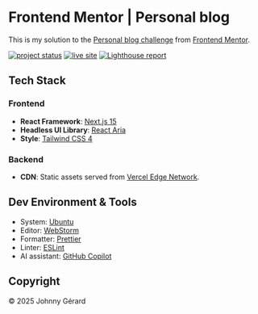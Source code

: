 # Frontend Mentor | Personal blog

This is my solution to
the [Personal blog challenge](https://www.frontendmentor.io/challenges/personal-blog-lJpVCnmozL)
from [Frontend Mentor](https://www.frontendmentor.io/).

[![project status](https://img.shields.io/badge/status-solution_published-success?style=for-the-badge)](https://www.frontendmentor.io/solutions/personal-blog-with-mdx-mbDCcrIflv)
[![live site](https://img.shields.io/badge/live_site-blue?style=for-the-badge)](https://fem-personal-blog-jgerard.vercel.app)
[![Lighthouse report](https://img.shields.io/badge/lighthouse-F44B21?style=for-the-badge&logo=lighthouse&logoColor=fff)](https://googlechrome.github.io/lighthouse/viewer/?gist=3baf0c7ed295438d7afaea9e8961c38e)

## Tech Stack

### Frontend

- **React Framework**: [Next.js 15](https://nextjs.org/)
- **Headless UI Library**: [React Aria](https://react-spectrum.adobe.com/react-aria/index.html)
- **Style**: [Tailwind CSS 4](https://tailwindcss.com/)

### Backend

- **CDN**: Static assets served from [Vercel Edge Network](https://vercel.com/docs/edge-network/overview).

## Dev Environment & Tools

- System: [Ubuntu](https://ubuntu.com/desktop)
- Editor: [WebStorm](https://www.jetbrains.com/webstorm/)
- Formatter: [Prettier](https://prettier.io/)
- Linter: [ESLint](https://eslint.org/)
- AI assistant: [GitHub Copilot](https://github.com/features/copilot)

## Copyright

© 2025 Johnny Gérard
